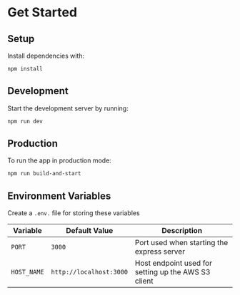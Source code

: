 # Get Started

## Setup

Install dependencies with:

```sh
npm install
```

## Development

Start the development server by running:

```sh
npm run dev
```

## Production

To run the app in production mode:

```sh
npm run build-and-start
```

## Environment Variables

Create a `.env.` file for storing these variables

| Variable    | Default Value           | Description |
| ----------- | ----------------------- | ----------- |
| `PORT`      | `3000`                  | Port used when starting the express server |
| `HOST_NAME` | `http://localhost:3000` | Host endpoint used for setting up the AWS S3 client |